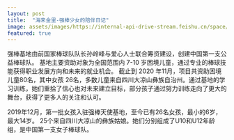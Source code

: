 ```yaml
---
layout: post
title:  "海来金里-强棒少女的陪伴日记"
image: assets/images/https://internal-api-drive-stream.feishu.cn/space/api/box/stream/download/all/boxcnALkGRI4SND6Fw1DhvoEese/?mount_node_token=doccnFzs7j5Giiyl5dv9aSd4phh&mount_point=doc_image
featured: true
---
```






强棒基地由前国家棒球队队长孙岭峰与爱心人士联合筹资建设，创建中国第一支公益棒球队。
基地主要资助对象为全国范围内 7-10 岁困境儿童，通过专业的棒球技能获得职业发展方向和未来的就业机会。
截止到 2020 年11月，项目共资助困境儿童80名，其中女孩 26名，多数儿童来自四川大凉山彝族自治州。通过基地的学习训练，她们重拾了信心也对未来建立目标，部分孩子通过努力训练走向了更大的舞台，获得了更多人的关注和认可。

2019年12月，第一批女孩入驻强棒天使基地，至今已有26名女孩，最小的6岁，最大14岁。
25个来自四川大凉山的彝族姑娘。她们分别组成了U10和U12年龄组，是中国第一支女子棒球队。
